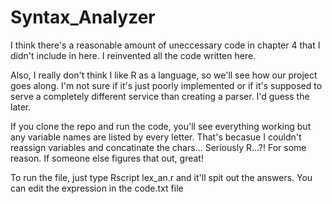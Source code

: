# Syntax_Analyzer
I think there's a reasonable amount of uneccessary code in chapter 4 that I didn't include in here.  I reinvented all the code written here.  

Also, I really don't think I like R as a language, so we'll see how our project goes along.  I'm not sure if it's just poorly implemented or if it's
supposed to serve a completely different service than creating a parser.  I'd guess the later. 

If you clone the repo and run the code, you'll see everything working but any variable names are listed by every letter.
That's becasue I couldn't reassign variables and concatinate the chars...  Seriously R...?!  For some reason.  If someone else figures that out, great!

To run the file, just type Rscript lex_an.r and it'll spit out the answers.  You can edit the expression in the code.txt file
